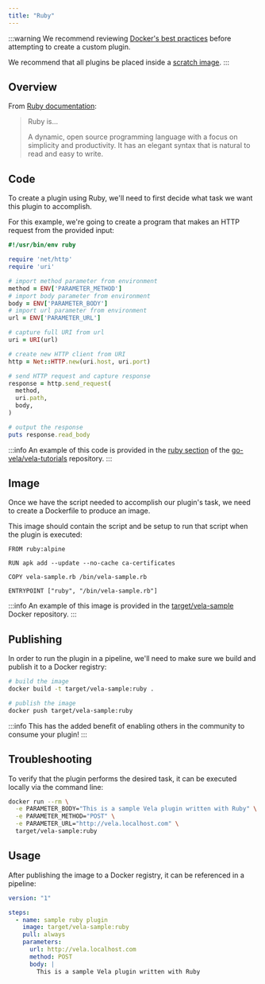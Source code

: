 ```yaml
---
title: "Ruby"
---
```


:::warning
We recommend reviewing [Docker's best practices](https://docs.docker.com/develop/develop-images/dockerfile_best-practices/) before attempting to create a custom plugin.

We recommend that all plugins be placed inside a [scratch image](https://hub.docker.com/_/scratch).
:::

## Overview

From [Ruby documentation](https://www.ruby-lang.org/en/):

> Ruby is...
>
> A dynamic, open source programming language with a focus on simplicity and productivity. It has an elegant syntax that is natural to read and easy to write.

## Code

To create a plugin using Ruby, we'll need to first decide what task we want this plugin to accomplish.

For this example, we're going to create a program that makes an HTTP request from the provided input:

```ruby
#!/usr/bin/env ruby

require 'net/http'
require 'uri'

# import method parameter from environment
method = ENV['PARAMETER_METHOD']
# import body parameter from environment
body = ENV['PARAMETER_BODY']
# import url parameter from environment
url = ENV['PARAMETER_URL']

# capture full URI from url
uri = URI(url)

# create new HTTP client from URI
http = Net::HTTP.new(uri.host, uri.port)

# send HTTP request and capture response
response = http.send_request(
  method,
  uri.path,
  body,
)

# output the response
puts response.read_body
```

:::info
An example of this code is provided in the [ruby section](https://github.com/go-vela/vela-tutorials/tree/main/plugins/ruby) of the [go-vela/vela-tutorials](https://github.com/go-vela/vela-tutorials/tree/main/plugins) repository.
:::

## Image

Once we have the script needed to accomplish our plugin's task, we need to create a Dockerfile to produce an image.

This image should contain the script and be setup to run that script when the plugin is executed:

```docker
FROM ruby:alpine

RUN apk add --update --no-cache ca-certificates

COPY vela-sample.rb /bin/vela-sample.rb

ENTRYPOINT ["ruby", "/bin/vela-sample.rb"]
```

:::info
An example of this image is provided in the [target/vela-sample](https://hub.docker.com/r/target/vela-sample) Docker repository.
:::

## Publishing

In order to run the plugin in a pipeline, we'll need to make sure we build and publish it to a Docker registry:

```sh
# build the image
docker build -t target/vela-sample:ruby .

# publish the image
docker push target/vela-sample:ruby
```

:::info
This has the added benefit of enabling others in the community to consume your plugin!
:::

## Troubleshooting

To verify that the plugin performs the desired task, it can be executed locally via the command line:

```sh
docker run --rm \
  -e PARAMETER_BODY="This is a sample Vela plugin written with Ruby" \
  -e PARAMETER_METHOD="POST" \
  -e PARAMETER_URL="http://vela.localhost.com" \
  target/vela-sample:ruby
```

## Usage

After publishing the image to a Docker registry, it can be referenced in a pipeline:

```yaml
version: "1"

steps:
  - name: sample ruby plugin
    image: target/vela-sample:ruby
    pull: always
    parameters:
      url: http://vela.localhost.com
      method: POST
      body: |
        This is a sample Vela plugin written with Ruby
```